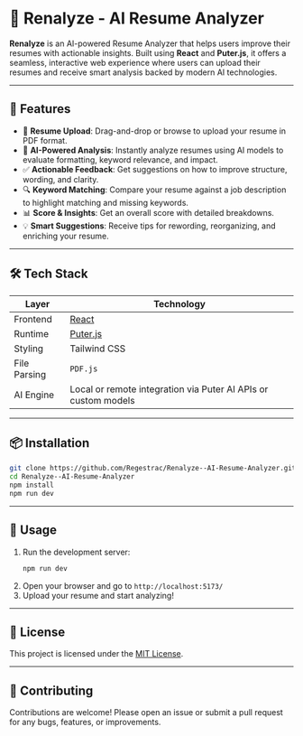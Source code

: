 # 🧠 Renalyze - AI Resume Analyzer

**Renalyze** is an AI-powered Resume Analyzer that helps users improve their resumes with actionable insights. Built using **React** and **Puter.js**, it offers a seamless, interactive web experience where users can upload their resumes and receive smart analysis backed by modern AI technologies.

---

## 🚀 Features

- 📄 **Resume Upload**: Drag-and-drop or browse to upload your resume in PDF format.
- 🧠 **AI-Powered Analysis**: Instantly analyze resumes using AI models to evaluate formatting, keyword relevance, and impact.
- ✅ **Actionable Feedback**: Get suggestions on how to improve structure, wording, and clarity.
- 🔍 **Keyword Matching**: Compare your resume against a job description to highlight matching and missing keywords.
- 📊 **Score & Insights**: Get an overall score with detailed breakdowns.
- 💡 **Smart Suggestions**: Receive tips for rewording, reorganizing, and enriching your resume.

---

## 🛠️ Tech Stack

| Layer       | Technology          |
|-------------|---------------------|
| Frontend    | [React](https://reactjs.org/) |
| Runtime     | [Puter.js](https://docs.puter.com/) |
| Styling     | Tailwind CSS |
| File Parsing| `PDF.js` |
| AI Engine   | Local or remote integration via Puter AI APIs or custom models |

---

## 📦 Installation

```bash
git clone https://github.com/Regestrac/Renalyze--AI-Resume-Analyzer.git
cd Renalyze--AI-Resume-Analyzer
npm install
npm run dev
```

---

## 🧪 Usage

1. Run the development server:
   ```bash
   npm run dev
   ```
2. Open your browser and go to `http://localhost:5173/`
3. Upload your resume and start analyzing!

---

## 📄 License

This project is licensed under the [MIT License](LICENSE).

---

## 🤝 Contributing

Contributions are welcome! Please open an issue or submit a pull request for any bugs, features, or improvements.